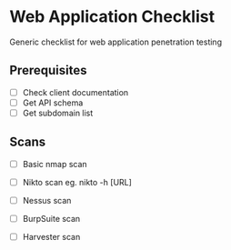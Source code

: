 # Web Application Checklist

Generic checklist for web application penetration testing

## Prerequisites

- [ ] Check client documentation
- [ ] Get API schema
- [ ] Get subdomain list

## Scans

- [ ] Basic nmap scan
- [ ] Nikto scan eg. nikto -h [URL]
- [ ] Nessus scan
- [ ] BurpSuite scan
- [ ] Harvester scan

